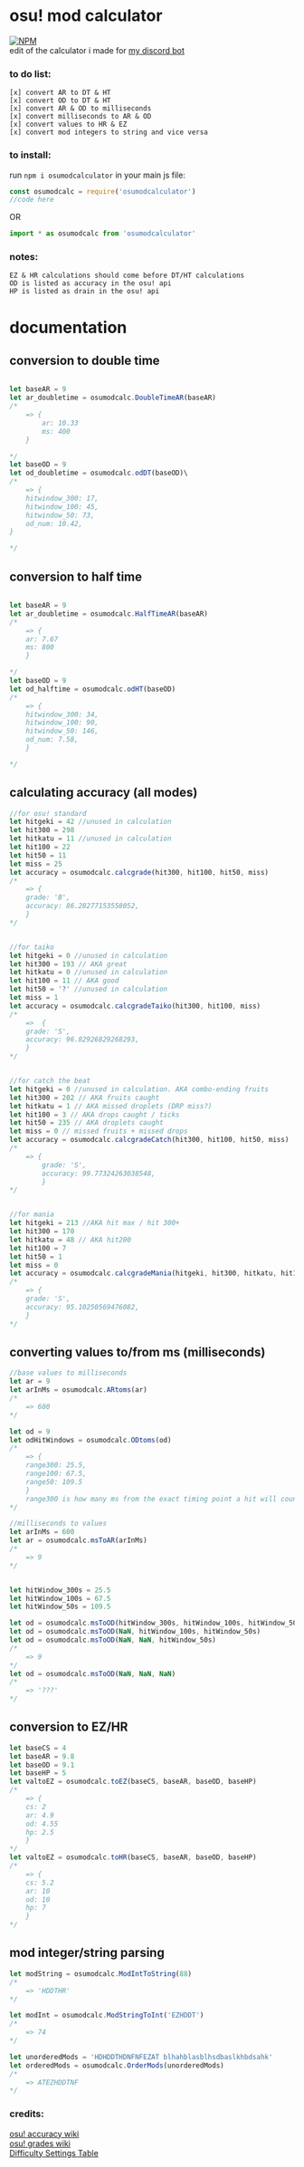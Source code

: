 # osu! mod calculator
[![NPM](https://nodei.co/npm/osumodcalculator.png)](https://nodei.co/npm/osumodcalculator/)<br/>
edit of the calculator i made for [my discord bot](https://github.com/sbrstrkkdwmdr/sbrbot/tree/main/calculations)
### to do list: 
    [x] convert AR to DT & HT
    [x] convert OD to DT & HT
    [x] convert AR & OD to milliseconds
    [x] convert milliseconds to AR & OD
    [x] convert values to HR & EZ
    [x] convert mod integers to string and vice versa

### to install:
run `npm i osumodcalculator`
in your main js file:
```js
const osumodcalc = require('osumodcalculator')
//code here 
```
OR 
```js
import * as osumodcalc from 'osumodcalculator'
```
### notes:
    EZ & HR calculations should come before DT/HT calculations
    OD is listed as accuracy in the osu! api
    HP is listed as drain in the osu! api

# documentation

## conversion to double time

```js

let baseAR = 9
let ar_doubletime = osumodcalc.DoubleTimeAR(baseAR)
/*
    => {
        ar: 10.33
        ms: 400
    }

*/
let baseOD = 9
let od_doubletime = osumodcalc.odDT(baseOD)\
/*
    => {
    hitwindow_300: 17,
    hitwindow_100: 45,
    hitwindow_50: 73,
    od_num: 10.42,
}

*/
```

## conversion to half time
```js

let baseAR = 9
let ar_doubletime = osumodcalc.HalfTimeAR(baseAR)
/*
    => {
    ar: 7.67
    ms: 800
    }

*/
let baseOD = 9
let od_halftime = osumodcalc.odHT(baseOD)
/*
    => {
    hitwindow_300: 34,
    hitwindow_100: 90,
    hitwindow_50: 146,
    od_num: 7.58,
    }

*/
```

## calculating accuracy (all modes)
```js 
//for osu! standard
let hitgeki = 42 //unused in calculation
let hit300 = 298
let hitkatu = 11 //unused in calculation
let hit100 = 22
let hit50 = 11
let miss = 25
let accuracy = osumodcalc.calcgrade(hit300, hit100, hit50, miss)
/*
    => { 
    grade: 'B',
    accuracy: 86.28277153558052, 
    }
*/


//for taiko
let hitgeki = 0 //unused in calculation
let hit300 = 193 // AKA great
let hitkatu = 0 //unused in calculation
let hit100 = 11 // AKA good
let hit50 = '?' //unused in calculation
let miss = 1
let accuracy = osumodcalc.calcgradeTaiko(hit300, hit100, miss)
/*
    =>  { 
    grade: 'S', 
    accuracy: 96.82926829268293, 
    }
*/


//for catch the beat
let hitgeki = 0 //unused in calculation. AKA combo-ending fruits
let hit300 = 202 // AKA fruits caught
let hitkatu = 1 // AKA missed droplets (DRP miss?)
let hit100 = 3 // AKA drops caught / ticks
let hit50 = 235 // AKA droplets caught
let miss = 0 // missed fruits + missed drops
let accuracy = osumodcalc.calcgradeCatch(hit300, hit100, hit50, miss)
/*
    => { 
        grade: 'S', 
        accuracy: 99.77324263038548,
        }
*/


//for mania
let hitgeki = 213 //AKA hit max / hit 300+
let hit300 = 170
let hitkatu = 48 // AKA hit200
let hit100 = 7
let hit50 = 1
let miss = 0
let accuracy = osumodcalc.calcgradeMania(hitgeki, hit300, hitkatu, hit100, hit50, miss)
/* 
    => { 
    grade: 'S', 
    accuracy: 95.10250569476082,
    }
*/
```

## converting values to/from ms (milliseconds)

```js
//base values to milliseconds
let ar = 9
let arInMs = osumodcalc.ARtoms(ar) 
/*
    => 600
*/

let od = 9 
let odHitWindows = osumodcalc.ODtoms(od)
/*
    => { 
    range300: 25.5, 
    range100: 67.5, 
    range50: 109.5 
    }
    range300 is how many ms from the exact timing point a hit will count as a 300 
*/

//milliseconds to values
let arInMs = 600
let ar = osumodcalc.msToAR(arInMs)
/*
    => 9
*/


let hitWindow_300s = 25.5
let hitWindow_100s = 67.5
let hitWindow_50s = 109.5

let od = osumodcalc.msToOD(hitWindow_300s, hitWindow_100s, hitWindow_50s) // only one of these is needed. to ignore a value replace it with NaN (null returns 13.25)
let od = osumodcalc.msToOD(NaN, hitWindow_100s, hitWindow_50s)
let od = osumodcalc.msToOD(NaN, NaN, hitWindow_50s)
/*
    => 9
*/
let od = osumodcalc.msToOD(NaN, NaN, NaN)
/*
    => '???'
*/
```

## conversion to EZ/HR

```js
let baseCS = 4
let baseAR = 9.8
let baseOD = 9.1
let baseHP = 5
let valtoEZ = osumodcalc.toEZ(baseCS, baseAR, baseOD, baseHP)
/*
    => {
    cs: 2
    ar: 4.9
    od: 4.55
    hp: 2.5
    }
*/
let valtoEZ = osumodcalc.toHR(baseCS, baseAR, baseOD, baseHP)
/*
    => {
    cs: 5.2
    ar: 10
    od: 10
    hp: 7
    }
*/


```

## mod integer/string parsing
```js
let modString = osumodcalc.ModIntToString(88)
/*
    => 'HDDTHR'
*/

let modInt = osumodcalc.ModStringToInt('EZHDDT')
/*
    => 74
*/

let unorderedMods = 'HDHDDTHDNFNFEZAT blhahblasblhsdbaslkhbdsahk'
let orderedMods = osumodcalc.OrderMods(unorderedMods)
/*
    => ATEZHDDTNF
*/

```


### credits: 
[osu! accuracy wiki](https://osu.ppy.sh/wiki/en/Gameplay/Accuracy) <br/>
[osu! grades wiki](https://osu.ppy.sh/wiki/en/FAQ#grades) <br/>
[Difficulty Settings Table](https://www.reddit.com/r/osugame/comments/6phntt/difficulty_settings_table_with_all_values/) <br/>
